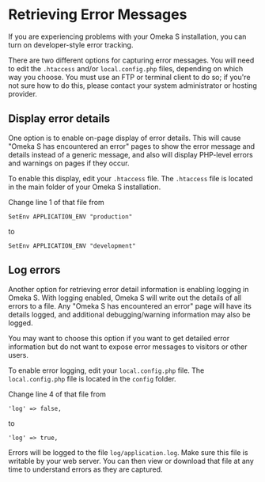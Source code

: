 # Retrieving Error Messages

If you are experiencing problems with your Omeka S installation, you can turn on developer-style error tracking.

There are two different options for capturing error messages. You will need to edit the `.htaccess` and/or `local.config.php` files, depending on which way you choose. You must use an FTP or terminal client to do so; if you're not sure how to do this, please contact your system administrator or hosting provider. 

## Display error details

One option is to enable on-page display of error details. This will cause "Omeka S has encountered an error" pages to show the error message and details instead of a generic message, and also will display PHP-level errors and warnings on pages if they occur.

To enable this display, edit your `.htaccess` file. The `.htaccess` file is located in the main folder of your Omeka S installation.

Change line 1 of that file from 

`SetEnv APPLICATION_ENV "production"`

to 

`SetEnv APPLICATION_ENV "development"`

## Log errors

Another option for retrieving error detail information is enabling logging in Omeka S. With logging enabled, Omeka S will write out the details of all errors to a file. Any "Omeka S has encountered an error" page will have its details logged, and additional debugging/warning information may also be logged. 

You may want to choose this option if you want to get detailed error information but do not want to expose error messages to visitors or other users.

To enable error logging, edit your `local.config.php` file. The `local.config.php` file is located in the `config` folder.

Change line 4 of that file from 

`'log' => false,`

to 

`'log' => true,`

Errors will be logged to the file `log/application.log`. Make sure this file is writable by your web server. You can then view or download that file at any time to understand errors as they are captured.
